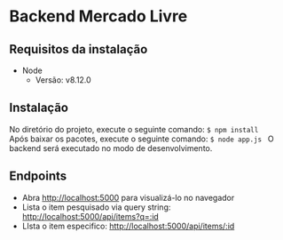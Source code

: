 # Backend Mercado Livre

## Requisitos da instalação
- Node
    - Versão: v8.12.0

## Instalação

No diretório do projeto, execute o seguinte comando: ```$ npm install ``` <br>
Após baixar os pacotes, execute o seguinte comando: ```$ node app.js ```
O backend será executado no modo de desenvolvimento. <br>

## Endpoints
- Abra [http://localhost:5000](http://localhost:5000) para visualizá-lo no navegador
- Lista o item pesquisado via query string: [http://localhost:5000/api/items?q=:id](http://localhost:5000/api/items?q=:id)
- LIsta o item especifico: [http://localhost:5000/api/items/:id](http://localhost:5000/api/items/:id)